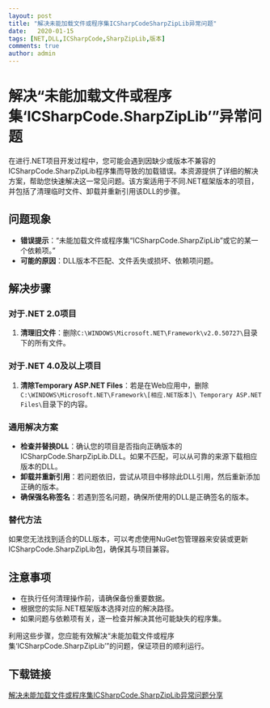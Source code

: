 ```yaml
---
layout: post
title: "解决未能加载文件或程序集ICSharpCodeSharpZipLib异常问题"
date:   2020-01-15
tags: [NET,DLL,ICSharpCode,SharpZipLib,版本]
comments: true
author: admin
---
```

# 解决“未能加载文件或程序集‘ICSharpCode.SharpZipLib’”异常问题

在进行.NET项目开发过程中，您可能会遇到因缺少或版本不兼容的ICSharpCode.SharpZipLib程序集而导致的加载错误。本资源提供了详细的解决方案，帮助您快速解决这一常见问题。该方案适用于不同.NET框架版本的项目，并包括了清理临时文件、卸载并重新引用该DLL的步骤。

## 问题现象
- **错误提示**：“未能加载文件或程序集“ICSharpCode.SharpZipLib”或它的某一个依赖项。”
- **可能的原因**：DLL版本不匹配、文件丢失或损坏、依赖项问题。

## 解决步骤

### 对于.NET 2.0项目
1. **清理旧文件**：删除`C:\WINDOWS\Microsoft.NET\Framework\v2.0.50727\`目录下的所有文件。

### 对于.NET 4.0及以上项目
1. **清除Temporary ASP.NET Files**：若是在Web应用中，删除`C:\WINDOWS\Microsoft.NET\Framework\[相应.NET版本]\ Temporary ASP.NET Files\`目录下的内容。

### 通用解决方案
- **检查并替换DLL**：确认您的项目是否指向正确版本的ICSharpCode.SharpZipLib.DLL。如果不匹配，可以从可靠的来源下载相应版本的DLL。
- **卸载并重新引用**：若问题依旧，尝试从项目中移除此DLL引用，然后重新添加正确的版本。
- **确保强名称签名**：若遇到签名问题，确保所使用的DLL是正确签名的版本。

### 替代方法
如果您无法找到适合的DLL版本，可以考虑使用NuGet包管理器来安装或更新ICSharpCode.SharpZipLib包，确保其与项目兼容。

## 注意事项
- 在执行任何清理操作前，请确保备份重要数据。
- 根据您的实际.NET框架版本选择对应的解决路径。
- 如果问题与依赖项有关，逐一检查并解决其他可能缺失的程序集。

利用这些步骤，您应能有效解决“未能加载文件或程序集‘ICSharpCode.SharpZipLib’”的问题，保证项目的顺利运行。

## 下载链接

[解决未能加载文件或程序集ICSharpCode.SharpZipLib异常问题分享](https://pan.quark.cn/s/fb58c48946f9)